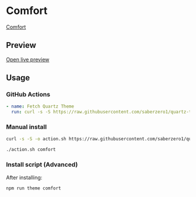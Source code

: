 # Comfort

[Comfort](https://github.com/Carrie999)

## Preview

[Open live preview](https://quartz-themes.github.io/comfort/)

## Usage

### GitHub Actions

```yaml
- name: Fetch Quartz Theme
  run: curl -s -S https://raw.githubusercontent.com/saberzero1/quartz-themes/master/action.sh | bash -s -- comfort
```

### Manual install

```bash
curl -s -S -o action.sh https://raw.githubusercontent.com/saberzero1/quartz-themes/master/action.sh

./action.sh comfort
```

### Install script (Advanced)

After installing:

```bash
npm run theme comfort
```

